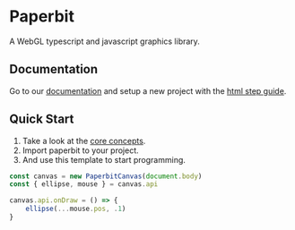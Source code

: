 # Paperbit

A WebGL typescript and javascript graphics library.

## Documentation

Go to our [documentation](https://otcova.github.io/paperbit) 
and setup a new project with the [html step guide](https://otcova.github.io/paperbit/setup/html.html).

## Quick Start

1. Take a look at the [core concepts](https://otcova.github.io/paperbit/core_concepts.html).
1. Import paperbit to your project.
1. And use this template to start programming.

```javascript
const canvas = new PaperbitCanvas(document.body)
const { ellipse, mouse } = canvas.api

canvas.api.onDraw = () => {
    ellipse(...mouse.pos, .1)
}
```

